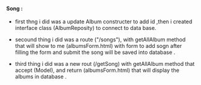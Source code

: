 #### Song :
* first thng i did was a update Album constructer to add id ,then i created interface class (AlbumReposity)  to connect to data base.

* secound  thing i did was a route ("/songs"), with getAllAlbum method  that will show to me  (albumsForm.html) with form to add sogn after filling the form and submit the song will be saved into database  .

* third thing i did was a new rout  (/getSong) with getAllAlbum method  that accept (Model),
and return (albumsForm.html) that will display the albums in database .
